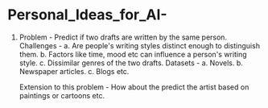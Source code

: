 # Personal_Ideas_for_AI-

1. Problem - Predict if two drafts are written by the same person.
   Challenges - 
   a. Are people's writing styles distinct enough to distinguish them.
   b. Factors like time, mood etc can influence a person's writing style.
   c. Dissimilar genres of the two drafts.
   Datasets -
   a. Novels.
   b. Newspaper articles.
   c. Blogs etc.
   
   Extension to this problem - How about the predict the artist based on paintings or cartoons etc.
   
